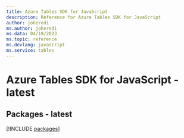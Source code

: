 ```yaml
---
title: Azure Tables SDK for JavaScript
description: Reference for Azure Tables SDK for JavaScript
author: joheredi
ms.author: joheredi
ms.data: 04/19/2023
ms.topic: reference
ms.devlang: javascript
ms.service: tables
---
```

# Azure Tables SDK for JavaScript - latest
## Packages - latest
[!INCLUDE [packages](tables-index.md)]
